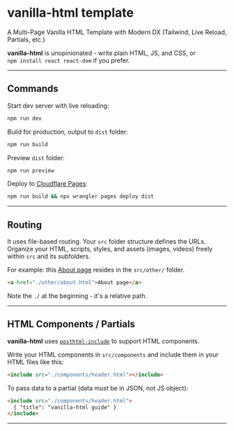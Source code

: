 # vanilla-html template

A Multi-Page Vanilla HTML Template with Modern DX (Tailwind, Live Reload, Partials, etc.)

**vanilla-html** is unopinionated - write plain HTML, JS, and CSS, or  
`npm install react react-dom` if you prefer.

---

## Commands

Start dev server with live reloading:  
```bash
npm run dev
```

Build for production, output to `dist` folder:  
```bash
npm run build
```

Preview `dist` folder:  
```bash
npm run preview
```

Deploy to [Cloudflare Pages](https://pages.cloudflare.com/):  
```bash
npm run build && npx wrangler pages deploy dist
```

---

## Routing

It uses file-based routing. Your `src` folder structure defines the URLs.  
Organize your HTML, scripts, styles, and assets (images, videos) freely within `src` and its subfolders.

For example: this [About page](https://vanilla-html.pages.dev/other/about.html) resides in the `src/other/` folder.

```html
<a href="./other/about.html">About page</a>
```

Note the `./` at the beginning - it's a relative path.

---

## HTML Components / Partials

**vanilla-html** uses [`posthtml-include`](https://github.com/posthtml/posthtml-include) to support HTML components.

Write your HTML components in `src/components` and include them in your HTML files like this:

```html
<include src="./components/header.html"></include>
```

To pass data to a partial (data must be in JSON, not JS object):

```html
<include src="./components/header.html">
  { "title": "vanilla-html guide" }
</include>
```

---

